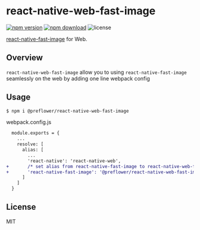 # react-native-web-fast-image

[![npm version](https://badge.fury.io/js/@preflower%2Freact-native-web-fast-image.svg)](https://badge.fury.io/js/@preflower%2Freact-native-web-fast-image)
[![npm download](https://img.shields.io/npm/dt/@preflower/react-native-web-fast-image)](https://www.npmjs.com/package/@preflower/react-native-web-fast-image)
![license](https://badgen.net/npm/license/@preflower/react-native-web-fast-image)

[react-native-fast-image](https://github.com/DylanVann/react-native-fast-image) for Web.

## Overview
`react-native-web-fast-image` allow you to using `react-native-fast-image` seamlessly on the web by adding one line webpack config

## Usage
```bash
$ npm i @preflower/react-native-web-fast-image
```

webpack.config.js
```diff
  module.exports = {
    ...
    resolve: [
      alias: [
        ...
        'react-native': 'react-native-web',
+       /* set alias from react-native-fast-image to react-native-web-fastimage */
+       'react-native-fast-image': '@preflower/react-native-web-fast-image'
      ]
    ]
  }
```

## License
MIT
